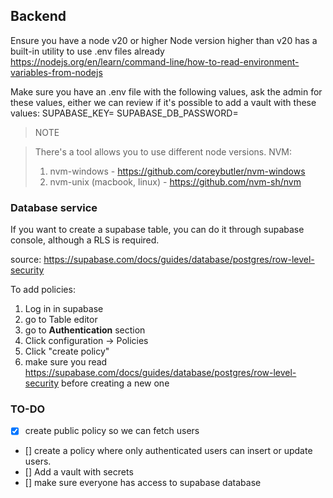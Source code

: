 ## Backend

Ensure you have a node v20 or higher
Node version higher than v20 has a built-in utility to use .env files already
https://nodejs.org/en/learn/command-line/how-to-read-environment-variables-from-nodejs

Make sure you have an .env file with the following values, ask the admin for these values, either we can review if it's possible to add a vault with these values:
SUPABASE_KEY=
SUPABASE_DB_PASSWORD=




> NOTE

> There's a tool allows you to use different node versions. NVM:
> 1. nvm-windows - https://github.com/coreybutler/nvm-windows
> 2. nvm-unix (macbook, linux) - https://github.com/nvm-sh/nvm

### Database service 

If you want to create a supabase table, you can do it through supabase console, although a RLS is required.

source: https://supabase.com/docs/guides/database/postgres/row-level-security

To add policies:
1. Log in in supabase
2. go to Table editor
3. go to **Authentication** section
4. Click configuration -> Policies
5. Click "create policy"
6. make sure you read https://supabase.com/docs/guides/database/postgres/row-level-security before creating a new one

### TO-DO

- [x] create public policy so we can fetch users
- [] create a policy where only authenticated users can insert or update users.
- [] Add a vault with secrets
- [] make sure everyone has access to supabase database